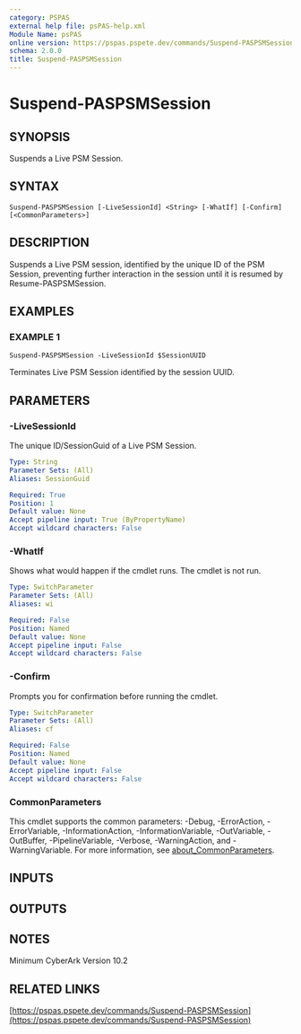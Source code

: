 ```yaml
---
category: PSPAS
external help file: psPAS-help.xml
Module Name: psPAS
online version: https://pspas.pspete.dev/commands/Suspend-PASPSMSession
schema: 2.0.0
title: Suspend-PASPSMSession
---
```


# Suspend-PASPSMSession

## SYNOPSIS
Suspends a Live PSM Session.

## SYNTAX

```
Suspend-PASPSMSession [-LiveSessionId] <String> [-WhatIf] [-Confirm] [<CommonParameters>]
```

## DESCRIPTION
Suspends a Live PSM session, identified by the unique ID of the PSM Session,
preventing further interaction in the session until it is resumed by Resume-PASPSMSession.

## EXAMPLES

### EXAMPLE 1
```
Suspend-PASPSMSession -LiveSessionId $SessionUUID
```

Terminates Live PSM Session identified by the session UUID.

## PARAMETERS

### -LiveSessionId
The unique ID/SessionGuid of a Live PSM Session.

```yaml
Type: String
Parameter Sets: (All)
Aliases: SessionGuid

Required: True
Position: 1
Default value: None
Accept pipeline input: True (ByPropertyName)
Accept wildcard characters: False
```

### -WhatIf
Shows what would happen if the cmdlet runs.
The cmdlet is not run.

```yaml
Type: SwitchParameter
Parameter Sets: (All)
Aliases: wi

Required: False
Position: Named
Default value: None
Accept pipeline input: False
Accept wildcard characters: False
```

### -Confirm
Prompts you for confirmation before running the cmdlet.

```yaml
Type: SwitchParameter
Parameter Sets: (All)
Aliases: cf

Required: False
Position: Named
Default value: None
Accept pipeline input: False
Accept wildcard characters: False
```

### CommonParameters
This cmdlet supports the common parameters: -Debug, -ErrorAction, -ErrorVariable, -InformationAction, -InformationVariable, -OutVariable, -OutBuffer, -PipelineVariable, -Verbose, -WarningAction, and -WarningVariable. For more information, see [about_CommonParameters](http://go.microsoft.com/fwlink/?LinkID=113216).

## INPUTS

## OUTPUTS

## NOTES
Minimum CyberArk Version 10.2

## RELATED LINKS

[https://pspas.pspete.dev/commands/Suspend-PASPSMSession](https://pspas.pspete.dev/commands/Suspend-PASPSMSession)

